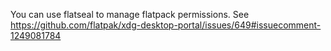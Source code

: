 You can use flatseal to manage flatpack permissions.
See https://github.com/flatpak/xdg-desktop-portal/issues/649#issuecomment-1249081784


